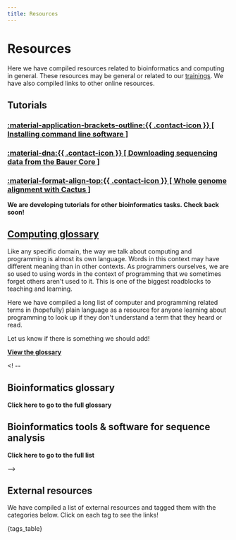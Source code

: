 ```yaml
---
title: Resources
---
```


# Resources

Here we have compiled resources related to bioinformatics and computing in general. These resources may be general or related to our [trainings](../workshops). We have also compiled links to other online resources.

## Tutorials

### [:material-application-brackets-outline:{{ .contact-icon }} [ Installing command line software ]](Tutorials/installing-command-line-software.md)
### [:material-dna:{{ .contact-icon }} [ Downloading sequencing data from the Bauer Core ]](Tutorials/how-can-i-download-my-sequencing-data.md)
### [:material-format-align-top:{{ .contact-icon }} [ Whole genome alignment with Cactus ]](Tutorials/whole-genome-alignment-cactus.md)

**We are developing tutorials for other bioinformatics tasks. Check back soon!**

## [Computing glossary](glossary.md)

Like any specific domain, the way we talk about computing and programming is almost its own language. Words in this context may have different meaning than in other contexts. 
As programmers ourselves, we are so used to using words in the context of programming that we sometimes forget others aren't used to it. This is one of the biggest roadblocks
to teaching and learning.

Here we have compiled a long list of computer and programming related terms in (hopefully) plain language as a resource for anyone learning about programming to look up if they
don't understand a term that they heard or read.

Let us know if there is something we should add!

**[View the glossary](glossary.md)**

<! --

## Bioinformatics glossary

**Click here to go to the full glossary**

## Bioinformatics tools & software for sequence analysis

**Click here to go to the full list**

-->

## External resources

We have compiled a list of external resources and tagged them with the categories below. Click on each tag to see the links!

{tags_table}